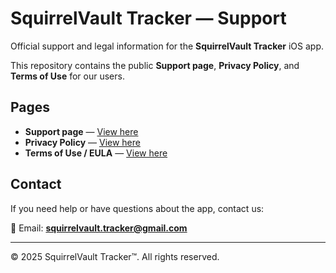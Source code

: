 # SquirrelVault Tracker — Support

Official support and legal information for the **SquirrelVault Tracker** iOS app.

This repository contains the public **Support page**, **Privacy Policy**, and **Terms of Use** for our users.

## Pages

- **Support page** — [View here](https://<org>.github.io/<repo>/)
- **Privacy Policy** — [View here](https://<org>.github.io/<repo>/privacy.html)
- **Terms of Use / EULA** — [View here](https://<org>.github.io/<repo>/terms.html)

## Contact

If you need help or have questions about the app, contact us:

📧 Email: **squirrelvault.tracker@gmail.com**

---

© 2025 SquirrelVault Tracker™. All rights reserved.